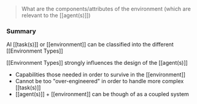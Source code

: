 > What are the components/attributes of the environment (which are relevant to the [[agent(s)]])
### Summary
AI [[task(s)]] or [[environment]] can be classified into the different [[Environment Types]]

[[Environment Types]] strongly influences the design of the [[agent(s)]]
- Capabilities those needed in order to survive in the [[environment]]
- Cannot be too "over-engineered" in order to handle more complex [[task(s)]]
- [[agent(s)]] + [[environment]] can be though of as a coupled system